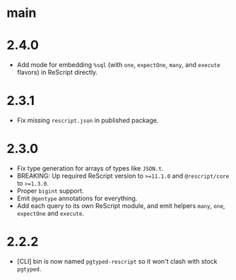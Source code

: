 # main

# 2.4.0

- Add mode for embedding `%sql` (with `one`, `expectOne`, `many`, and `execute` flavors) in ReScript directly.

# 2.3.1

- Fix missing `rescript.json` in published package.

# 2.3.0

- Fix type generation for arrays of types like `JSON.t`.
- BREAKING: Up required ReScript version to `>=11.1.0` and `@rescript/core` to `>=1.3.0`.
- Proper `bigint` support.
- Emit `@gentype` annotations for everything.
- Add each query to its own ReScript module, and emit helpers `many`, `one`, `expectOne` and `execute`.

# 2.2.2

- [CLI] bin is now named `pgtyped-rescript` so it won't clash with stock `pgtyped`.
